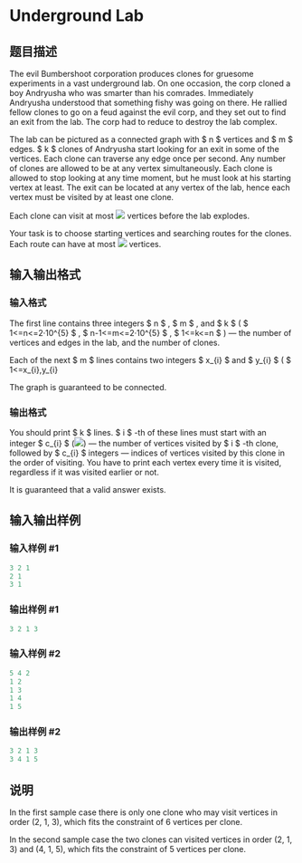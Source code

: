 # Underground Lab

## 题目描述

The evil Bumbershoot corporation produces clones for gruesome experiments in a vast underground lab. On one occasion, the corp cloned a boy Andryusha who was smarter than his comrades. Immediately Andryusha understood that something fishy was going on there. He rallied fellow clones to go on a feud against the evil corp, and they set out to find an exit from the lab. The corp had to reduce to destroy the lab complex.

The lab can be pictured as a connected graph with $ n $ vertices and $ m $ edges. $ k $ clones of Andryusha start looking for an exit in some of the vertices. Each clone can traverse any edge once per second. Any number of clones are allowed to be at any vertex simultaneously. Each clone is allowed to stop looking at any time moment, but he must look at his starting vertex at least. The exit can be located at any vertex of the lab, hence each vertex must be visited by at least one clone.

Each clone can visit at most ![](https://cdn.luogu.com.cn/upload/vjudge_pic/CF780E/195c355cb51dee2331ee82e6009eebc39475b617.png) vertices before the lab explodes.

Your task is to choose starting vertices and searching routes for the clones. Each route can have at most ![](https://cdn.luogu.com.cn/upload/vjudge_pic/CF780E/195c355cb51dee2331ee82e6009eebc39475b617.png) vertices.

## 输入输出格式

### 输入格式

The first line contains three integers $ n $ , $ m $ , and $ k $ ( $ 1<=n<=2·10^{5} $ , $ n-1<=m<=2·10^{5} $ , $ 1<=k<=n $ ) — the number of vertices and edges in the lab, and the number of clones.

Each of the next $ m $ lines contains two integers $ x_{i} $ and $ y_{i} $ ( $ 1<=x_{i},y_{i}

The graph is guaranteed to be connected.

### 输出格式

You should print $ k $ lines. $ i $ -th of these lines must start with an integer $ c_{i} $ (![](https://cdn.luogu.com.cn/upload/vjudge_pic/CF780E/28bf9b0402eb0039ab370a93b6e0cac94dfb7aef.png)) — the number of vertices visited by $ i $ -th clone, followed by $ c_{i} $ integers — indices of vertices visited by this clone in the order of visiting. You have to print each vertex every time it is visited, regardless if it was visited earlier or not.

It is guaranteed that a valid answer exists.

## 输入输出样例

### 输入样例 #1

```cpp
3 2 1
2 1
3 1

```
### 输出样例 #1

```cpp
3 2 1 3

```
### 输入样例 #2

```cpp
5 4 2
1 2
1 3
1 4
1 5

```
### 输出样例 #2

```cpp
3 2 1 3
3 4 1 5
```


## 说明

In the first sample case there is only one clone who may visit vertices in order (2, 1, 3), which fits the constraint of 6 vertices per clone.

In the second sample case the two clones can visited vertices in order (2, 1, 3) and (4, 1, 5), which fits the constraint of 5 vertices per clone.

